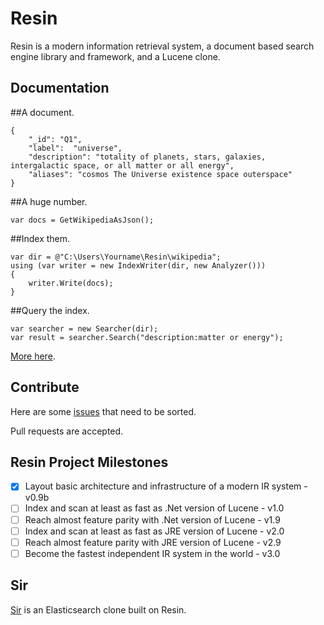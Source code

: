 # Resin

Resin is a modern information retrieval system, a document based search engine library and framework, and a Lucene clone.

## Documentation

##A document.

	{
		"_id": "Q1",
		"label":  "universe",
		"description": "totality of planets, stars, galaxies, intergalactic space, or all matter or all energy",
		"aliases": "cosmos The Universe existence space outerspace"
	}

##A huge number.
	
	var docs = GetWikipediaAsJson();

##Index them.

	var dir = @"C:\Users\Yourname\Resin\wikipedia";
	using (var writer = new IndexWriter(dir, new Analyzer()))
	{
		writer.Write(docs);
	}

##Query the index.
<a name="inproc" id="inproc"></a>

	var searcher = new Searcher(dir);
	var result = searcher.Search("description:matter or energy");

[More here](https://github.com/kreeben/resin/wiki). 

## Contribute

Here are some [issues](https://github.com/kreeben/resin/issues) that need to be sorted.

Pull requests are accepted.

## Resin Project Milestones

- [x] Layout basic architecture and infrastructure of a modern IR system - v0.9b
- [ ] Index and scan at least as fast as .Net version of Lucene - v1.0
- [ ] Reach almost feature parity with .Net version of Lucene - v1.9
- [ ] Index and scan at least as fast as JRE version of Lucene - v2.0
- [ ] Reach almost feature parity with JRE version of Lucene - v2.9
- [ ] Become the fastest independent IR system in the world - v3.0

## Sir

[Sir](https://github.com/kreeben/sir) is an Elasticsearch clone built on Resin.
